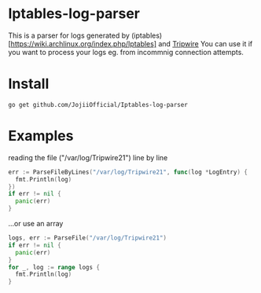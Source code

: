 # Iptables-log-parser
This is a parser for logs generated by (iptables)[https://wiki.archlinux.org/index.php/Iptables] and [Tripwire](https://github.com/JojiiOfficial/Tripwire)
You can use it if you want to process your logs eg. from incommnig connection attempts.

# Install

```
go get github.com/JojiiOfficial/Iptables-log-parser
```

# Examples

reading the file ("/var/log/Tripwire21") line by line
```Go
err := ParseFileByLines("/var/log/Tripwire21", func(log *LogEntry) {
  fmt.Println(log)
})
if err != nil {
  panic(err)
}
```
...or use an array
```Go
logs, err := ParseFile("/var/log/Tripwire21")
if err != nil {
  panic(err)
}
for _, log := range logs {
  fmt.Println(log)
}
```
